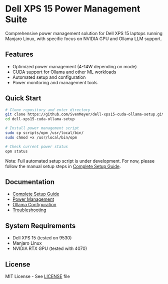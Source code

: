 # Dell XPS 15 Power Management Suite

Comprehensive power management solution for Dell XPS 15 laptops running Manjaro Linux, with specific focus on NVIDIA GPU and Ollama LLM support.

## Features
- Optimized power management (4-14W depending on mode)
- CUDA support for Ollama and other ML workloads
- Automated setup and configuration
- Power monitoring and management tools

## Quick Start
```bash
# Clone repository and enter directory
git clone https://github.com/SvenMeyer/dell-xps15-cuda-ollama-setup.git
cd dell-xps15-cuda-ollama-setup

# Install power management script
sudo cp scripts/opm /usr/local/bin/
sudo chmod +x /usr/local/bin/opm

# Check current power status
opm status
```

Note: Full automated setup script is under development. For now, please follow the manual setup steps in [Complete Setup Guide](docs/XPS15-Power-CUDA-Guide.md).

## Documentation
- [Complete Setup Guide](docs/XPS15-Power-CUDA-Guide.md)
- [Power Management](docs/power-management.md)
- [Ollama Configuration](docs/ollama-setup.md)
- [Troubleshooting](docs/troubleshooting.md)

## System Requirements
- Dell XPS 15 (tested on 9530)
- Manjaro Linux
- NVIDIA RTX GPU (tested with 4070)

## License
MIT License - See [LICENSE](LICENSE) file
